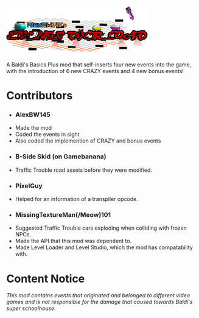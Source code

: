 # <img src="Logo.png" />
A Baldi's Basics Plus mod that self-inserts four new events into the game, with the introduction of 6 new CRAZY events and 4 new bonus events!

# Contributors
* ### AlexBW145
- Made the mod
- Coded the events in sight
- Also coded the implemention of CRAZY and bonus events
* ### B-Side Skid (on Gamebanana)
- Traffic Trouble road assets before they were modified.
* ### PixelGuy
- Helped for an information of a transpiler opcode.
* ### MissingTextureMan(/Meow)101
- Suggested Traffic Trouble cars exploding when colliding with frozen NPCs.
- Made the API that this mod was dependent to.
- Made Level Loader and Level Studio, which the mod has compatability with.

# Content Notice
*This mod contains events that originated and belonged to different video games and is not responsible for the damage that caused towards Baldi's super schoolhouse.*